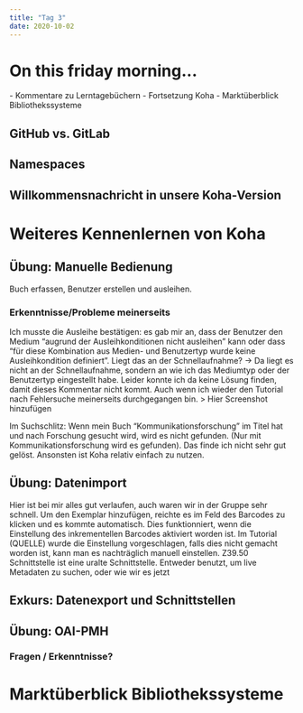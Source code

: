 ```yaml
---
title: "Tag 3"
date: 2020-10-02
---
```


<h1>On this friday morning...</h1>
- Kommentare zu Lerntagebüchern
- Fortsetzung Koha
- Marktüberblick Bibliothekssysteme

<h2>GitHub vs. GitLab</h2>

<h2>Namespaces</h2>

<h2>Willkommensnachricht in unsere Koha-Version</h2>

<h1>Weiteres Kennenlernen von Koha</h1>
<h2>Übung: Manuelle Bedienung</h2>
Buch erfassen, Benutzer erstellen und ausleihen.

<h3>Erkenntnisse/Probleme meinerseits</h3>
Ich musste die Ausleihe bestätigen: es gab mir an, dass der Benutzer den Medium “augrund der Ausleihkonditionen nicht ausleihen” kann oder dass “für diese Kombination aus Medien- und Benutzertyp wurde keine Ausleihkondition definiert”. Liegt das an der Schnellaufnahme?
-> Da liegt es nicht an der Schnellaufnahme, sondern an wie ich das Mediumtyp oder der Benutzertyp eingestellt habe. Leider konnte ich da keine Lösung finden, damit dieses Kommentar nicht kommt. Auch wenn ich wieder den Tutorial nach Fehlersuche meinerseits durchgegangen bin.
> Hier Screenshot hinzufügen

Im Suchschlitz: Wenn mein Buch “Kommunikationsforschung” im Titel hat und nach Forschung gesucht wird, wird es nicht gefunden. (Nur mit Kommunikationsforschung wird es gefunden). Das finde ich nicht sehr gut gelöst.
Ansonsten ist Koha relativ einfach zu nutzen.

<h2>Übung: Datenimport</h2>
Hier ist bei mir alles gut verlaufen, auch waren wir in der Gruppe sehr schnell. Um den Exemplar hinzufügen, reichte es im Feld des Barcodes zu klicken und es kommte automatisch. Dies funktionniert, wenn die Einstellung des inkrementellen Barcodes aktiviert worden ist. Im Tutorial (QUELLE) wurde die Einstellung vorgeschlagen, falls dies nicht gemacht worden ist, kann man es nachträglich manuell einstellen.
Z39.50 Schnittstelle ist eine uralte Schnittstelle. Entweder benutzt, um live Metadaten zu suchen, oder wie wir es jetzt 

<h2>Exkurs: Datenexport und Schnittstellen</h3>


<h2>Übung: OAI-PMH</h2>

<h3>Fragen / Erkenntnisse?</h3>


<h1>Marktüberblick Bibliothekssysteme</h1>


